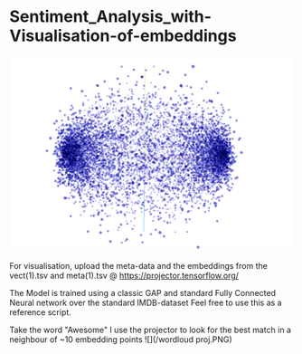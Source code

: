 # Sentiment_Analysis_with-Visualisation-of-embeddings
![](/emb.PNG)

For visualisation, upload the meta-data and the embeddings from the vect(1).tsv and meta(1).tsv @ https://projector.tensorflow.org/

The Model is trained using a classic GAP and standard Fully Connected Neural network over the standard IMDB-dataset
Feel free to use this as a reference script.

Take the word "Awesome" I use the projector to look for the best match in a neighbour of ~10 embedding points
![](/wordloud proj.PNG)
